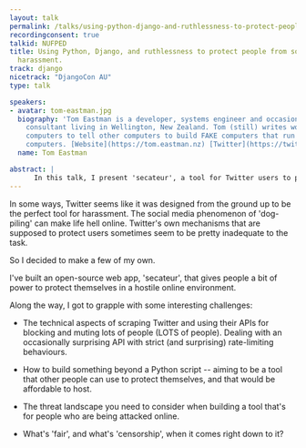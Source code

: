 ```yaml
---
layout: talk
permalink: /talks/using-python-django-and-ruthlessness-to-protect-people-from-social-media-harassment
recordingconsent: true
talkid: NUFPED
title: Using Python, Django, and ruthlessness to protect people from social media
  harassment.
track: django
nicetrack: "DjangoCon AU"
type: talk

speakers:
- avatar: tom-eastman.jpg
  biography: 'Tom Eastman is a developer, systems engineer and occasional security
    consultant living in Wellington, New Zealand. Tom (still) writes words that control
    computers to tell other computers to build FAKE computers that run on DIFFERENT
    computers. [Website](https://tom.eastman.nz) [Twitter](https://twitter.com/tveastman)'
  name: Tom Eastman

abstract: | 
      In this talk, I present 'secateur', a tool for Twitter users to protect themselves from some forms of online harassment. I discuss using Python and Django to create tools that integrate with Twitter, use its APIs, and block lots of people (LOTS of people).
---
```


In some ways, Twitter seems like it was designed from the ground up to be the perfect tool for harassment. The social media phenomenon of 'dog-piling' can make life hell online. Twitter's own mechanisms that are supposed to protect users sometimes seem to be pretty inadequate to the task.

So I decided to make a few of my own.

I've built an open-source web app, 'secateur', that gives people a bit of power to protect themselves in a hostile online environment.

Along the way, I got to grapple with some interesting challenges:

- The technical aspects of scraping Twitter and using their APIs for blocking and muting lots of people (LOTS of people). Dealing with an occasionally surprising API with strict (and surprising) rate-limiting behaviours.

- How to build something beyond a Python script -- aiming to be a tool that other people can use to protect themselves, and that would be affordable to host.

- The threat landscape you need to consider when building a tool that's for people who are being attacked online.

- What's 'fair', and what's 'censorship', when it comes right down to it?
